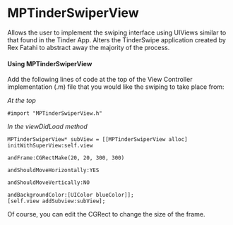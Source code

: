 MPTinderSwiperView
==================

Allows the user to implement the swiping interface using UIViews similar to that found in the Tinder App. Alters the TinderSwipe application created by Rex Fatahi to abstract away the majority of the process. 

<h4> Using MPTinderSwiperView </h4>

Add the following lines of code at the top of the View Controller implementation (.m) file that you would like the swiping to take place from:

<i> At the top </i>

    #import "MPTinderSwiperView.h"


<i> In the viewDidLoad method </i>

    MPTinderSwiperView* subView = [[MPTinderSwiperView alloc] initWithSuperView:self.view
                                                                       andFrame:CGRectMake(20, 20, 300, 300)
                                                      andShouldMoveHorizontally:YES
                                                        andShouldMoveVertically:NO
                                                             andBackgroundColor:[UIColor blueColor]];
    [self.view addSubview:subView];

Of course, you can edit the CGRect to change the size of the frame.
